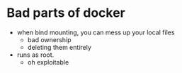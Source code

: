 # Bad parts of docker
 - when bind mounting, you can mess up your local files
   - bad ownership
   - deleting them entirely
 - runs as root.
   - oh exploitable
